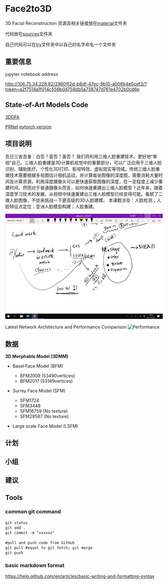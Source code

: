 # Face2to3D
3D Facial Reconstruction
资源及相关链接放在[material](https://github.com/changebio/Face2to3D/tree/master/material)文件夹

代码放在[sources](https://github.com/changebio/Face2to3D/tree/master/sources)文件夹

自己代码可以在[try](https://github.com/changebio/Face2to3D/tree/master/try)文件夹中以自己的名字命名一个文件夹

## 重要信息
jupyter notebook address

http://106.75.34.228:82/29601f2d-b8df-47ec-9b10-a006b4e0cef3/?token=a2f7514a1f014c556b0d758db5a738747d761e4702b0cd6e
## State-of-Art Models Code
[3DDFA](https://github.com/changebio/Face2to3D/tree/master/sources/3DDFA)

[PRNet](https://github.com/changebio/Face2to3D/tree/master/sources/PRNet) [pytorch version](https://github.com/changebio/Face2to3D/tree/master/sources/pytorch-prnet)

## 项目说明
吾日三省吾身：白否？富否？美否？ 我们将利用三维人脸重建技术，更好地“审视”自己。三维人脸重建是3D计算机视觉中的重要部分，可以广泛应用于三维人脸识别、辅助医疗、个性化3D打印、影视特效、虚拟现实等领域。传统三维人脸重建技术需要根据多视图估计相机运动，并计算每张图像的深度图，需要消耗大量时间及计算资源。利用深度摄像头可以更快速获取图像的深度，在一定程度上减少重建时间，然而对于普通摄像头而言，如何快速重建出三维人脸模型？近年来，随着深度学习技术的发展，从视频中快速重建出三维人脸模型已经变得可能。看腻了二维人脸图像，不妨来挑战一下更高级的3D人脸建模。 
本课题涉及：人脸检测；人脸特征点定位；亚洲人脸模型构建；人脸重建。

![项目导图](https://github.com/changebio/Face2to3D/blob/master/material/IMG_2956.JPG)

Latest Network Architecture and Performance Comparison
![Performance](https://user-images.githubusercontent.com/8948023/56006880-36622000-5d09-11e9-9465-8d52e3433d5f.png)

## 数据

**3D Morphable Model (3DMM)**

- Basel Face Model (BFM)
	- BFM2009 (53490vertices) 
	- BFM2017 (53149vertices)

- Surrey Face Model (SFM)
	- SFM1724
	- SFM3448
	- SFM16759 (No texture) 
	- SFM29587 (No texture)

- Large scale Face Model (LSFM) 

## 计划

## 小组

## 建议

## Tools
### common git command
```
git status
git add .
git commit -m "xxxxxx"

#pull and push code from GitHub
git pull #equal to git fetch; git merge
git push
```

### basic markdown format

https://help.github.com/en/articles/basic-writing-and-formatting-syntax
